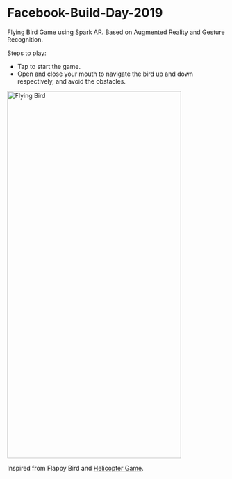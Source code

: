 # Facebook-Build-Day-2019
Flying Bird Game using Spark AR. Based on Augmented Reality and Gesture Recognition.

Steps to play:

* Tap to start the game.
* Open and close your mouth to navigate the bird up and down respectively, and avoid the obstacles.

<img src="https://github.com/noopur2507/Facebook-Build-Day-2019/blob/master/FB.png" width="400" height="844" title="Flying Bird">

Inspired from Flappy Bird and [Helicopter Game](https://github.com/maxw/Spark-AR-Helicopter-Game).
